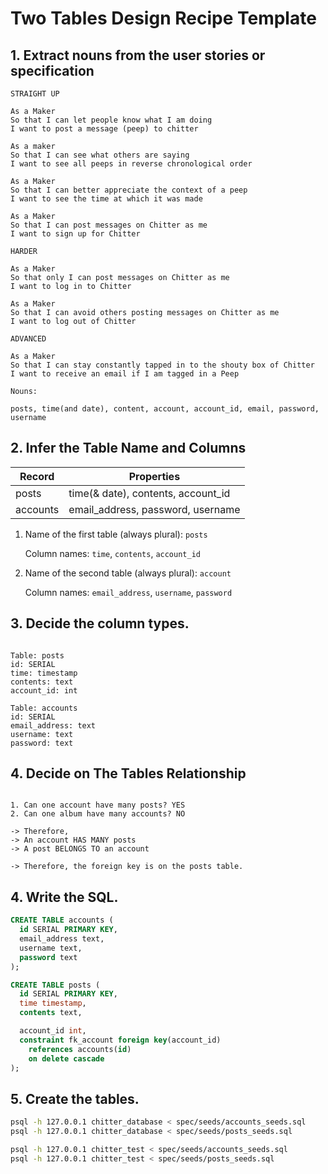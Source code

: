 # Two Tables Design Recipe Template

## 1. Extract nouns from the user stories or specification

```
STRAIGHT UP

As a Maker
So that I can let people know what I am doing  
I want to post a message (peep) to chitter

As a maker
So that I can see what others are saying  
I want to see all peeps in reverse chronological order

As a Maker
So that I can better appreciate the context of a peep
I want to see the time at which it was made

As a Maker
So that I can post messages on Chitter as me
I want to sign up for Chitter

HARDER

As a Maker
So that only I can post messages on Chitter as me
I want to log in to Chitter

As a Maker
So that I can avoid others posting messages on Chitter as me
I want to log out of Chitter

ADVANCED

As a Maker
So that I can stay constantly tapped in to the shouty box of Chitter
I want to receive an email if I am tagged in a Peep
```

```
Nouns:

posts, time(and date), content, account, account_id, email, password, username
```

## 2. Infer the Table Name and Columns

| Record                | Properties          |
| --------------------- | ------------------  |
| posts                 | time(& date), contents, account_id
| accounts              | email_address, password, username

1. Name of the first table (always plural): `posts` 

    Column names: `time`, `contents`, `account_id`

2. Name of the second table (always plural): `account` 

    Column names: `email_address`, `username`, `password`

## 3. Decide the column types.

```

Table: posts
id: SERIAL
time: timestamp 
contents: text
account_id: int

Table: accounts
id: SERIAL
email_address: text
username: text
password: text
```

## 4. Decide on The Tables Relationship

```

1. Can one account have many posts? YES
2. Can one album have many accounts? NO

-> Therefore,
-> An account HAS MANY posts
-> A post BELONGS TO an account

-> Therefore, the foreign key is on the posts table.
```

## 4. Write the SQL.

```sql
CREATE TABLE accounts (
  id SERIAL PRIMARY KEY,
  email_address text,
  username text,
  password text
);

CREATE TABLE posts (
  id SERIAL PRIMARY KEY,
  time timestamp,
  contents text,

  account_id int,
  constraint fk_account foreign key(account_id)
    references accounts(id)
    on delete cascade
);

```

## 5. Create the tables.

```bash
psql -h 127.0.0.1 chitter_database < spec/seeds/accounts_seeds.sql
psql -h 127.0.0.1 chitter_database < spec/seeds/posts_seeds.sql

psql -h 127.0.0.1 chitter_test < spec/seeds/accounts_seeds.sql
psql -h 127.0.0.1 chitter_test < spec/seeds/posts_seeds.sql


```